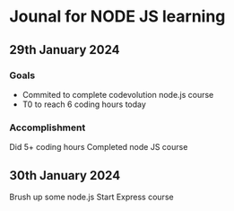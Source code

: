 # Jounal for NODE JS learning
## 29th January 2024
### Goals
- Commited to complete codevolution node.js course
- T0 to reach 6 coding hours today
### Accomplishment
Did 5+ coding hours
Completed node JS course 
## 30th January 2024
Brush up some node.js
Start Express course